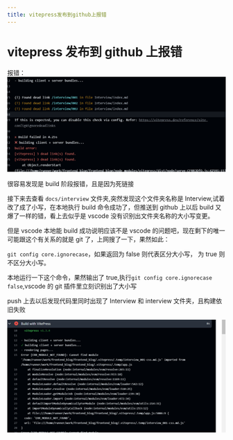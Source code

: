 ```yaml
---
title: vitepress发布到github上报错
---
```


# vitepress 发布到 github 上报错

报错：
![报错信息](./imgs/001_vite_error.png)

很容易发现是 build 阶段报错，且是因为死链接

接下来去查看 `docs/interview` 文件夹,突然发现这个文件夹名称是 Interview,试着改了成了小写，在本地执行 build 命令成功了，但推送到 github 上以后 build 又爆了一样的错，看上去似乎是 vscode 没有识别出文件夹名称的大小写变更。

但是 vscode 本地能 build 成功说明应该不是 vscode 的问题吧，现在剩下的唯一可能跟这个有关系的就是 git 了，上网搜了一下，果然如此：

`git config core.ignorecase`，如果返回为 false 则代表区分大小写， 为 true 则不区分大小写。

本地运行一下这个命令，果然输出了 true,执行`git config core.ignorecase false`,vscode 的 git 插件里立刻识别出了大小写

push 上去以后发现代码里同时出现了 Interview 和 interview 文件夹，且构建依旧失败

![新的报错](./imgs/001_build_error.png)
